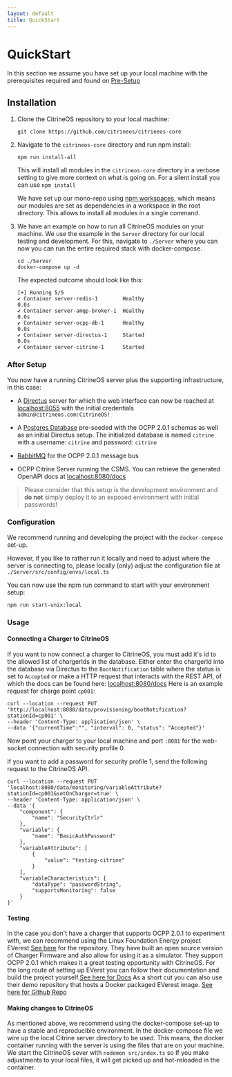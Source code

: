 ```yaml
---
layout: default
title: QuickStart
---
```


# QuickStart

In this section we assume you have set up your local machine with the prerequisites required and found
on [Pre-Setup](/pre-setup.html)

## Installation

1. Clone the CitrineOS repository to your local machine:

    ```shell
    git clone https://github.com/citrineos/citrineos-core
    ```

1. Navigate to the `citrineos-core` directory and run npm install:

    ```shell
    npm run install-all
    ```

    This will install all modules in the `citrineos-core` directory in a verbose setting to give more context on what is going on.
    For a silent install you can use `npm install`

    We have set up our mono-repo using [npm workspaces](https://docs.npmjs.com/cli/v10/using-npm/workspaces), which means our modules are set as dependencies in a workspace in the root directory.
    This allows to install all modules in a single command.


1. We have an example on how to run all CitrineOS modules on your machine. 
    We use the example in the `Server` directory for our local testing and development. 
    For this, navigate to `./Server` where you can now you can run the entire required stack with docker-compose.

    ```shell
    cd ./Server
    docker-compose up -d 
    ```

    The expected outcome should look like this:
    
    ```shell
    [+] Running 5/5
    ✔ Container server-redis-1        Healthy                                                                                                                                                                  0.0s
    ✔ Container server-amqp-broker-1  Healthy                                                                                                                                                                  0.0s
    ✔ Container server-ocpp-db-1      Healthy                                                                                                                                                                  0.0s
    ✔ Container server-directus-1     Started                                                                                                                                                                  0.0s
    ✔ Container server-citrine-1      Started
    ```

### After Setup

You now have a running CitrineOS server plus the supporting infrastructure, in this case:

- A [Directus](http://directus.io) server for which the web interface can now be reached
  at [localhost:8055](http://localhost:8055) with the initial credentials `admin@citrineos.com:CitrineOS!`

- A [Postgres Database](https://www.postgresql.org) pre-seeded with the OCPP 2.0.1 schemas as well as an initial
  Directus setup.
  The initialized database is named `citrine` with a username: `citrine` and password: `citrine`

- [RabbitMQ](http://rabbitmq.com) for the OCPP 2.0.1 message bus

- OCPP Citrine Server running the CSMS. You can retrieve the generated OpenAPI docs
  at [localhost:8080/docs](http://localhost:8080/docs)

> Please consider that this setup is the development environment and **do not** simply deploy it to an exposed
> environment with initial passwords!

### Configuration

We recommend running and developing the project with the `docker-compose` set-up.

However, if you like to rather run it locally and need to adjust where the server is connecting to, please locally (only)
adjust the configuration file at `./Server/src/config/envs/local.ts`

You can now use the npm run command to start with your environment setup:

```shell
npm run start-unix:local
```

### Usage

#### Connecting a Charger to CitrineOS

If you want to now connect a charger to CitrineOS, you must add it's id to the allowed list of chargerIds in the
database.
Either enter the chargerId into the database via Directus to the `BootNotification` table where the status is set
to `Accepted` or make a HTTP request that interacts with the REST API, of which the docs can be found
here: [localhost:8080/docs](http://localhost:8080/docs)
Here is an example request for charge point `cp001`:

```shell
curl --location --request PUT 'http://localhost:8080/data/provisioning/bootNotification?stationId=cp001' \
--header 'Content-Type: application/json' \
--data '{"currentTime":"", "interval": 0, "status": "Accepted"}'
```

Now point your charger to your local machine and port `:8081` for the web-socket connection with security profile 0.

If you want to add a password for security profile 1, send the following request to the CitrineOS API.

```shell
curl --location --request PUT 'localhost:8080/data/monitoring/variableAttribute?stationId=cp001&setOnCharger=true' \
--header 'Content-Type: application/json' \
--data '{
    "component": {
        "name": "SecurityCtrlr"
    },
    "variable": {
        "name": "BasicAuthPassword"
    },
    "variableAttribute": [
        {
            "value": "testing-citrine"
        }
    ],
    "variableCharacteristics": {
        "dataType": "passwordString",
        "supportsMonitoring": false
    }
}'
```

#### Testing

In the case you don't have a charger that supports OCPP 2.0.1 to experiment with, we can recommend using the Linux Foundation Energy project EVerest.[See here](https://github.com/EVerest) for the repository.
They have built an open source version of Charger Firmware and also allow for using it as a simulator.
They support OCPP 2.0.1 which makes it a great testing opportunity with CitrineOS.
For the long route of setting up EVerst you can follow their documentation and build the project yourself.[See here for Docs](https://everest.github.io/nightly/general/03_quick_start_guide.html_)
As a short cut you can also use their demo repository that hosts a Docker packaged EVerest image. [See here for Github Repo](https://github.com/EVerest/everest-demo)





#### Making changes to CitrineOS

As mentioned above, we recommend using the docker-compose set-up to have a stable and reproducible environment.
In the docker-compose file we wire up the local Citrine server directory to be used.
This means, the docker container running with the server is using the files that are on your machine.
We start the CitrineOS sever with `nodemon src/index.ts` so If you make adjustments to your local files, it will get picked up
and hot-reloaded in the container.

